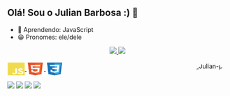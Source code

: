   ## Olá! Sou o Julian Barbosa :) 🤙
- 🌱 Aprendendo: JavaScript
- 😁 Pronomes: ele/dele

<div align="center">
  <a href="https://github.com/JulianpBarbosa">
  <img height="180em" src="https://github-readme-stats.vercel.app/api?username=JulianpBarbosa&show_icons=true&theme=tokyonight&include_all_commits=true&count_private=true"/>
  <img height="180em" src="https://github-readme-stats.vercel.app/api/top-langs/?username=JulianpBarbosa&layout=compact&langs_count=7&theme=tokyonight"/>
</div>

<div style="display: inline_block"><br>
  <img align="center" alt="Julian-Js" height="30" width="40" src="https://raw.githubusercontent.com/devicons/devicon/master/icons/javascript/javascript-plain.svg">
  <img align="center" alt="Julian-HTML" height="30" width="40" src="https://raw.githubusercontent.com/devicons/devicon/master/icons/html5/html5-original.svg">
  <img align="center" alt="Julian-CSS" height="30" width="40" src="https://raw.githubusercontent.com/devicons/devicon/master/icons/css3/css3-original.svg">
  <img align="right" alt="Julian-pic" height="150" style="border-radius:50px;" src="https://i.gifer.com/7znQ.gif">
</div>
<p>
<div>
  <a href="https://www.instagram.com/julian_barbosa24/" target="_blank"><img src="https://img.shields.io/badge/-Instagram-%23E4405F?style=for-the-badge&logo=instagram&logoColor=white" target="_blank"></a>
 	<a href="https://www.twitch.tv/willicaolho" target="_blank"><img src="https://img.shields.io/badge/Twitch-9146FF?style=for-the-badge&logo=twitch&logoColor=white" target="_blank"></a>
 <a href="" target="_blank"><img src="https://img.shields.io/badge/Discord-7289DA?style=for-the-badge&logo=discord&logoColor=white" target="_blank"></a> 
  <a href = "mailto:barbosa.julian19@gmail.com"><img src="https://img.shields.io/badge/-Gmail-%23333?style=for-the-badge&logo=gmail&logoColor=white" target="_blank"></a>
</div>
</p>
